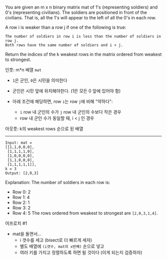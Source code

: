 You are given an m x n binary matrix mat of 1's (representing soldiers) and 0's (representing civilians). The soldiers are positioned in front of the civilians. That is, all the 1's will appear to the left of all the 0's in each row.

A row i is weaker than a row j if one of the following is true:

    The number of soldiers in row i is less than the number of soldiers in row j.
    Both rows have the same number of soldiers and i < j.

Return the indices of the k weakest rows in the matrix ordered from weakest to strongest.


인풋: m*n 배열 `mat`

- `1`은 군인, `0`은 시민을 의미한다
- 군인은 시민 앞에 위치해야한다. (1은 모든 0 앞에 있어야 함)

- 아래 조건에 해당하면, row `i`는 row `j`에 비해 "약하다":
    - `i` row 내 군인의 수가 `j` row 내 군인의 수보다 작은 경우
    - row 내 군인 수가 동일할 때, i < j 인 경우

아웃풋: k의 weakest rows 순으로 된 배열

---

```
Input: mat = 
[[1,1,0,0,0],
 [1,1,1,1,0],
 [1,0,0,0,0],
 [1,1,0,0,0],
 [1,1,1,1,1]], 
k = 3
Output: [2,0,3]
```
Explanation: 
The number of soldiers in each row is: 
- Row 0: 2 
- Row 1: 4 
- Row 2: 1 
- Row 3: 2 
- Row 4: 5 
The rows ordered from weakest to strongest are `[2,0,3,1,4]`.


어프로치 #1
- mat을 돌면서...
    - i 갯수를 세고 (bisect로 더 빠르게 세자)
    - 별도 배열에 `(i갯수, mat의 x번째)` 순으로 넣고
    - 여러 키를 가지고 정렬하도록 하면 될 것이다 (이게 되는지 검증하자)
